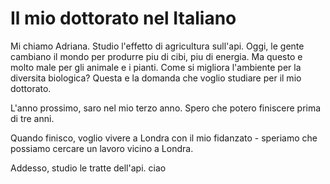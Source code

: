 Il mio dottorato nel Italiano
=============================

Mi chiamo Adriana. Studio l'effetto di agricultura sull'api. Oggi, le gente cambiano il mondo per produrre piu di cibi, piu di energia. Ma questo e molto male per gli animale e i pianti. Come si migliora l'ambiente per la diversita biologica? Questa e la domanda che voglio studiare per il mio dottorato.

L'anno prossimo, saro nel mio terzo anno. Spero che potero finiscere prima di tre anni.

Quando finisco, voglio vivere a Londra con il mio fidanzato - speriamo che possiamo cercare un lavoro vicino a Londra.

Addesso, studio le tratte dell'api.
ciao